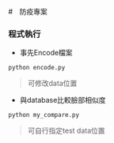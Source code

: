 #　防疫專案

### 程式執行

* 事先Encode檔案

```powershell=
python encode.py
```
> 可修改data位置

* 與database比較臉部相似度

```powershell=
python my_compare.py
```

> 可自行指定test data位置